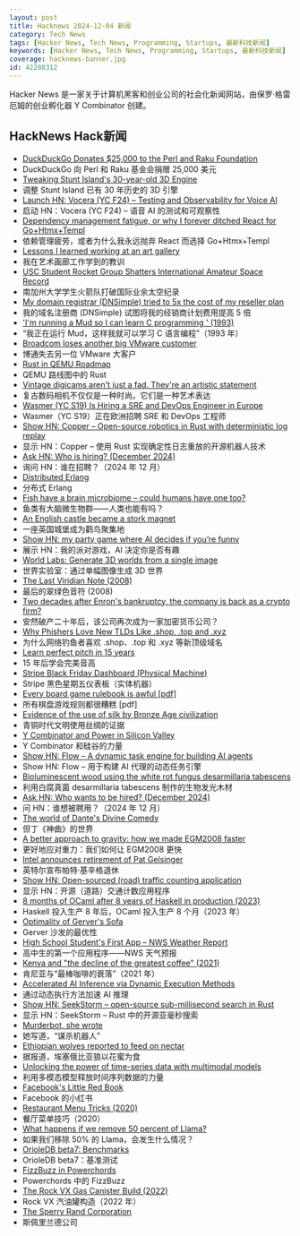 ```yaml
---
layout: post
title: Hacknews 2024-12-04 新闻
category: Tech News
tags: [Hacker News, Tech News, Programming, Startups, 最新科技新闻]
keywords: [Hacker News, Tech News, Programming, Startups, 最新科技新闻]
coverage: hacknews-banner.jpg
id: 42288312
---
```


Hacker News 是一家关于计算机黑客和创业公司的社会化新闻网站，由保罗·格雷厄姆的创业孵化器 Y Combinator 创建。

## HackNews Hack新闻

- [DuckDuckGo Donates $25,000 to the Perl and Raku Foundation](https://www.perl.com/article/duckduckgo-donates-25-000-to-the-perl-and-raku-foundation/)
- DuckDuckGo 向 Perl 和 Raku 基金会捐赠 25,000 美元
- [Tweaking Stunt Island's 30-year-old 3D Engine](https://annali.netlify.app/2024/11/20/tweaking-stunt-island)
- 调整 Stunt Island 已有 30 年历史的 3D 引擎
- [Launch HN: Vocera (YC F24) – Testing and Observability for Voice AI]()
- 启动 HN：Vocera (YC F24) – 语音 AI 的测试和可观察性
- [Dependency management fatigue, or why I forever ditched React for Go+Htmx+Templ](https://blog.erodriguez.de/dependency-management-fatigue-or-why-i-forever-ditched-react-for-go-htmx-templ/)
- 依赖管理疲劳，或者为什么我永远抛弃 React 而选择 Go+Htmx+Templ
- [Lessons I learned working at an art gallery](https://www.henrikkarlsson.xyz/p/art-gallery)
- 我在艺术画廊工作学到的教训
- [USC Student Rocket Group Shatters International Amateur Space Record](https://viterbischool.usc.edu/news/2024/11/usc-student-rocket-group-shatters-international-amateur-space-record/)
- 南加州大学学生火箭队打破国际业余太空纪录
- [My domain registrar (DNSimple) tried to 5x the cost of my reseller plan](https://watilo.com/my-domain-registrar-dnsimple-tried-to-5x-the-cost-of-my-reseller-plan)
- 我的域名注册商 (DNSimple) 试图将我的经销商计划费用提高 5 倍
- ['I'm running a Mud so I can learn C programming ' (1993)](https://raw.githubusercontent.com/alexmchale/merc-mud/refs/heads/master/doc/hacker.txt)
- “我正在运行 Mud，这样我就可以学习 C 语言编程”（1993 年）
- [Broadcom loses another big VMware customer](https://www.theregister.com/2024/12/02/beeks_group_vmware_opennebula_migration/)
- 博通失去另一位 VMware 大客户
- [Rust in QEMU Roadmap](https://lore.kernel.org/all/cc40943e-dec1-4890-a1d9-579350ce296f@pbonzini.local/)
- QEMU 路线图中的 Rust
- [Vintage digicams aren't just a fad. They're an artistic statement](https://arstechnica.com/gadgets/2024/11/vintage-digicams-arent-just-a-fad-theyre-an-artistic-statement/)
- 复古数码相机不仅仅是一种时尚。它们是一种艺术表达
- [Wasmer (YC S19) Is Hiring a SRE and DevOps Engineer in Europe](https://www.workatastartup.com/jobs/60210)
- Wasmer（YC S19）正在欧洲招聘 SRE 和 DevOps 工程师
- [Show HN: Copper – Open-source robotics in Rust with deterministic log replay](https://github.com/copper-project/copper-rs/wiki/Copper-Release-Log)
- 显示 HN：Copper – 使用 Rust 实现确定性日志重放的开源机器人技术
- [Ask HN: Who is hiring? (December 2024)]()
- 询问 HN：谁在招聘？（2024 年 12 月）
- [Distributed Erlang](https://vereis.com/posts/disterl_inbox)
- 分布式 Erlang
- [Fish have a brain microbiome – could humans have one too?](https://www.quantamagazine.org/fish-have-a-brain-microbiome-could-humans-have-one-too-20241202/)
- 鱼类有大脑微生物群——人类也能有吗？
- [An English castle became a stork magnet](https://www.bbc.com/future/article/20240326-how-an-english-castles-grounds-became-a-stork-paradise)
- 一座英国城堡成为鹳鸟聚集地
- [Show HN: my party game where AI decides if you’re funny](https://playsnatched.com)
- 展示 HN：我的派对游戏，AI 决定你是否有趣
- [World Labs: Generate 3D worlds from a single image](https://www.worldlabs.ai/blog)
- 世界实验室：通过单幅图像生成 3D 世界
- [The Last Viridian Note (2008)](https://www.viridiandesign.org/notes/451-500/the_last_viridian_note.html)
- 最后的翠绿色音符 (2008)
- [Two decades after Enron's bankruptcy, the company is back as a crypto firm?](https://arstechnica.com/tech-policy/2024/12/a-crypto-firm-apparently-bought-the-enron-name-to-sell-an-energy-coin/)
- 安然破产二十年后，该公司再次成为一家加密货币公司？
- [Why Phishers Love New TLDs Like .shop, .top and .xyz](https://krebsonsecurity.com/2024/12/why-phishers-love-new-tlds-like-shop-top-and-xyz/)
- 为什么网络钓鱼者喜欢 .shop、.top 和 .xyz 等新顶级域名
- [Learn perfect pitch in 15 years](https://www.moderndescartes.com/essays/perfect_pitch/)
- 15 年后学会完美音高
- [Stripe Black Friday Dashboard (Physical Machine)](https://bfcm.stripe.com/)
- Stripe 黑色星期五仪表板（实体机器）
- [Every board game rulebook is awful [pdf]](https://drive.google.com/file/d/1nkHWqYre866xihxN3MnHr5YFzY4gQWDT/view)
- 所有棋盘游戏规则都很糟糕 [pdf]
- [Evidence of the use of silk by Bronze Age civilization](https://www.nature.com/articles/s41598-024-78687-7)
- 青铜时代文明使用丝绸的证据
- [Y Combinator and Power in Silicon Valley](https://commoncog.com/c/cases/y-combinator-power/)
- Y Combinator 和硅谷的力量
- [Show HN: Flow – A dynamic task engine for building AI agents](https://github.com/lmnr-ai/flow)
- Show HN: Flow – 用于构建 AI 代理的动态任务引擎
- [Bioluminescent wood using the white rot fungus desarmillaria tabescens](https://onlinelibrary.wiley.com/doi/10.1002/advs.202403215)
- 利用白腐真菌 desarmillaria tabescens 制作的生物发光木材
- [Ask HN: Who wants to be hired? (December 2024)]()
- 问 HN：谁想被聘用？（2024 年 12 月）
- [The world of Dante's Divine Comedy](https://lithub.com/a-riveting-timeless-journey-through-the-afterlife-inside-the-world-of-dantes-divine-comedy/)
- 但丁《神曲》的世界
- [A better approach to gravity: how we made EGM2008 faster](https://www.elodin.systems/post/a-better-approach-to-gravity-how-we-made-egm2008-faster)
- 更好地应对重力：我们如何让 EGM2008 更快
- [Intel announces retirement of Pat Gelsinger](https://www.intel.com/content/www/us/en/newsroom/news/intel-ceo-news-dec-2024.html)
- 英特尔宣布帕特·基辛格退休
- [Show HN: Open-sourced (road) traffic counting application](https://github.com/asfarley/vtc_lfs)
- 显示 HN：开源（道路）交通计数应用程序
- [8 months of OCaml after 8 years of Haskell in production (2023)](https://chshersh.com/blog/2023-12-16-8-months-of-ocaml-after-8-years-of-haskell.html)
- Haskell 投入生产 8 年后，OCaml 投入生产 8 个月（2023 年）
- [Optimality of Gerver's Sofa](https://arxiv.org/abs/2411.19826)
- Gerver 沙发的最优性
- [High School Student's First App – NWS Weather Report](https://weatherreportnow.com/)
- 高中生的第一个应用程序——NWS 天气预报
- [Kenya and "the decline of the greatest coffee" (2021)](https://christopherferan.com/2021/12/25/kenya-and-the-decline-of-the-worlds-greatest-coffee/)
- 肯尼亚与“最棒咖啡的衰落”（2021 年）
- [Accelerated AI Inference via Dynamic Execution Methods](https://arxiv.org/abs/2411.00853)
- 通过动态执行方法加速 AI 推理
- [Show HN: SeekStorm – open-source sub-millisecond search in Rust](https://github.com/SeekStorm/SeekStorm)
- 显示 HN：SeekStorm – Rust 中的开源亚毫秒搜索
- [Murderbot, she wrote](https://www.wired.com/story/murderbot-she-wrote-martha-wells/)
- 她写道，“谋杀机器人”
- [Ethiopian wolves reported to feed on nectar](https://www.ox.ac.uk/news/2024-11-22-ethiopian-wolves-reported-feed-nectar-first-time)
- 据报道，埃塞俄比亚狼以花蜜为食
- [Unlocking the power of time-series data with multimodal models](https://research.google/blog/unlocking-the-power-of-time-series-data-with-multimodal-models/)
- 利用多模态模型释放时间序列数据的力量
- [Facebook's Little Red Book](https://www.map.cv/blog/redbook)
- Facebook 的小红书
- [Restaurant Menu Tricks (2020)](https://www.bbc.com/future/article/20171120-the-secret-tricks-hidden-inside-restaurant-menus)
- 餐厅菜单技巧（2020）
- [What happens if we remove 50 percent of Llama?](https://neuralmagic.com/blog/24-sparse-llama-smaller-models-for-efficient-gpu-inference/)
- 如果我们移除 50% 的 Llama，会发生什么情况？
- [OrioleDB beta7: Benchmarks](https://www.orioledb.com/blog/orioledb-beta7-benchmarks)
- OrioleDB beta7：基准测试
- [FizzBuzz in Powerchords](https://tehruhn.github.io/posts/2024/12/fizzbuzz-in-powerchords/)
- Powerchords 中的 FizzBu​​zz
- [The Rock VX Gas Canister Build (2022)](https://www.therpf.com/forums/threads/the-rock-vx-gas-canister-build.344983/)
- Rock VX 汽油罐构造（2022 年）
- [The Sperry Rand Corporation](https://www.abortretry.fail/p/the-sperry-rand-corporation)
- 斯佩里兰德公司

